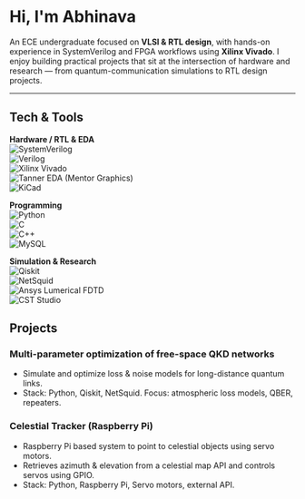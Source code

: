 # Hi, I'm Abhinava

An ECE undergraduate focused on **VLSI & RTL design**, with hands-on experience in SystemVerilog and FPGA workflows using **Xilinx Vivado**. I enjoy building practical projects that sit at the intersection of hardware and research — from quantum-communication simulations to RTL design projects.

---

## Tech & Tools  

**Hardware / RTL & EDA**  
![SystemVerilog](https://img.shields.io/badge/SystemVerilog-blue?logo=verilog&logoColor=white)  
![Verilog](https://img.shields.io/badge/Verilog-darkblue?logo=verilog&logoColor=white)  
![Xilinx Vivado](https://img.shields.io/badge/Xilinx%20Vivado-red?logo=xilinx&logoColor=white)  
![Tanner EDA (Mentor Graphics)](https://img.shields.io/badge/Tanner%20EDA%20(Mentor%20Graphics)-orange?logo=mentor&logoColor=white)  
![KiCad](https://img.shields.io/badge/KiCad-314CB0?logo=kicad&logoColor=white)  

**Programming**  
![Python](https://img.shields.io/badge/Python-3776AB?logo=python&logoColor=white)  
![C](https://img.shields.io/badge/C-00599C?logo=c&logoColor=white)  
![C++](https://img.shields.io/badge/C++-00599C?logo=c%2B%2B&logoColor=white)  
![MySQL](https://img.shields.io/badge/MySQL-4479A1?logo=mysql&logoColor=white)  

**Simulation & Research**  
![Qiskit](https://img.shields.io/badge/Qiskit-6929C4?logo=ibm&logoColor=white)  
![NetSquid](https://img.shields.io/badge/NetSquid-teal?logo=quantum-computing&logoColor=white)  
![Ansys Lumerical FDTD](https://img.shields.io/badge/Ansys%20Lumerical%20FDTD-FFB71B?logo=ansys&logoColor=black)  
![CST Studio](https://img.shields.io/badge/CST%20Studio-darkgreen?logo=siemens&logoColor=white)  



## Projects
### Multi-parameter optimization of free-space QKD networks
- Simulate and optimize loss & noise models for long-distance quantum links.  
- Stack: Python, Qiskit, NetSquid. Focus: atmospheric loss models, QBER, repeaters.  

### Celestial Tracker (Raspberry Pi)
- Raspberry Pi based system to point to celestial objects using servo motors.  
- Retrieves azimuth & elevation from a celestial map API and controls servos using GPIO.  
- Stack: Python, Raspberry Pi, Servo motors, external API.  

